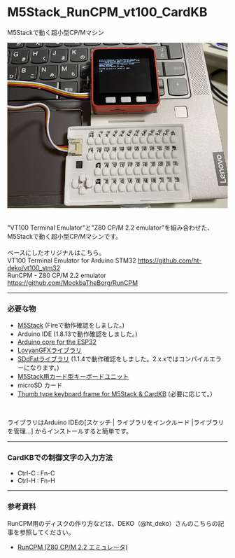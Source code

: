 # M5Stack_RunCPM_vt100_CardKB
M5Stackで動く超小型CP/Mマシン

![画像1](images/image1.png)<br><br>

"VT100 Terminal Emulator"と"Z80 CP/M 2.2 emulator"を組み合わせた、M5Stackで動く超小型CP/Mマシンです。<br><br>
ベースにしたオリジナルはこちら。<br>
VT100 Terminal Emulator for Arduino STM32 <https://github.com/ht-deko/vt100_stm32><br>
RunCPM - Z80 CP/M 2.2 emulator <https://github.com/MockbaTheBorg/RunCPM><br>

---

### 必要な物 ###
* [M5Stack](http://www.m5stack.com/ "Title") (Fireで動作確認をしました。)<br>
* Arduino IDE (1.8.13で動作確認をしました。)<br>
* [Arduino core for the ESP32](https://github.com/espressif/arduino-esp32 "Title")
* [LovyanGFXライブラリ](https://github.com/lovyan03/LovyanGFX "Title")
* [SDdFatライブラリ](https://github.com/greiman/SdFat "Title") (1.1.4で動作確認をしました。2.x.xではコンパイルエラーになります。)
* [M5Stack用カード型キーボードユニット](https://www.switch-science.com/catalog/5689/ "Title")
* microSD カード
* [Thumb type keyboard frame for M5Stack & CardKB](https://www.thingiverse.com/thing:4392325 "Title") (必要に応じて。）
<br>

ライブラリはArduino IDEの[スケッチ | ライブラリをインクルード |ライブラリを管理...] からインストールすると簡単です。

---

### CardKBでの制御文字の入力方法 ###
* Ctrl-C : Fn-C
* Ctrl-H : Fn-H

---

### 参考資料 ###
RunCPM用のディスクの作り方などは、DEKO（@ht_deko）さんのこちらの記事を参照してください。<br>

* [RunCPM (Z80 CP/M 2.2 エミュレータ)](https://ht-deko.com/arduino/runcpm.html "Title")<br><br><br>



